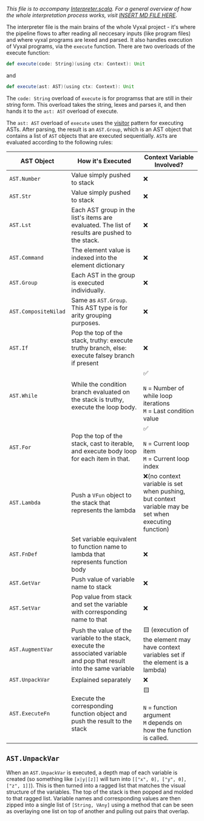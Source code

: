 *This file is to accompany [Interpreter.scala](../shared/src/main/scala/Interpreter.scala). For a general overview of how the whole interpretation process works, visit [INSERT MD FILE HERE](link).*

The interpreter file is the main brains of the whole Vyxal project - it's where the pipeline flows to after reading all neccesary inputs (like program files) and where vyxal programs are lexed and parsed. It also handles execution of Vyxal programs, via the `execute` function. There are two overloads of the execute function:

```scala
def execute(code: String)(using ctx: Context): Unit
```

and

```scala
def execute(ast: AST)(using ctx: Context): Unit
```

The `code: String` overload of `execute` is for programss that are still in their string form. This overload takes the string, lexes and parses it, and then hands it to the `ast: AST` overload of execute.

The `ast: AST` overload of `execute` uses the [visitor](https://en.wikipedia.org/wiki/Visitor_pattern) pattern for executing ASTs. After parsing, the result is an `AST.Group`, which is an AST object that contains a list of `AST` objects that are executed sequentially. `AST`s are evaluated according to the following rules:

| AST Object           	| How it's Executed                                                                                                       	| Context Variable Involved?                                                                          	|
|----------------------	|-------------------------------------------------------------------------------------------------------------------------	|-----------------------------------------------------------------------------------------------------	|
| `AST.Number`         	| Value simply pushed to stack                                                                                            	| ❌                                                                                                   	|
| `AST.Str`            	| Value simply pushed to stack                                                                                            	| ❌                                                                                                   	|
| `AST.Lst`            	| Each AST group in the list's items are evaluated. The list of results are pushed to the stack.                          	| ❌                                                                                                   	|
| `AST.Command`        	| The element value is indexed into the element dictionary                                                                	| ❌                                                                                                   	|
| `AST.Group`          	| Each AST in the group is executed individually.                                                                         	| ❌                                                                                                   	|
| `AST.CompositeNilad` 	| Same as `AST.Group`. This AST type is for arity grouping purposes.                                                      	| ❌                                                                                                   	|
| `AST.If`             	| Pop the top of the stack, truthy: execute truthy branch, else: execute falsey branch if present                         	| ❌                                                                                                   	|
| `AST.While`          	| While the condition branch evaluated on the stack is truthy, execute the loop body.                                     	| ✅<br><br>`N` = Number of while loop iterations<br>`M` = Last condition value                        	|
| `AST.For`            	| Pop the top of the stack, cast to iterable, and execute body loop for each item in that.                                	| ✅<br><br>`N` = Current loop item<br>`M` = Current loop index                                        	|
| `AST.Lambda`         	| Push a `VFun` object to the stack that represents the lambda                                                            	| ❌(no context variable is set when pushing, but context variable may be set when executing function) 	|
| `AST.FnDef`          	| Set variable equivalent to function name to lambda that represents function body                                        	| ❌                                                                                                   	|
| `AST.GetVar`         	| Push value of variable name to stack                                                                                    	| ❌                                                                                                   	|
| `AST.SetVar`         	| Pop value from stack and set the variable with corresponding name to that                                               	| ❌                                                                                                   	|
| `AST.AugmentVar`     	| Push the value of the variable to the stack, execute the associated variable and pop that result into the same variable 	| 🟨 (execution of the element may have context variables set if the element is a lambda)              	|
| `AST.UnpackVar`      	| Explained separately                                                                                                    	| ❌                                                                                                   	|
| `AST.ExecuteFn`      	| Execute the corresponding function object and push the result to the stack                                              	| 🟨<br><br>`N` = function argument<br>`M` depends on how the function is called.                      	|


## `AST.UnpackVar`

When an `AST.UnpackVar` is executed, a depth map of each variable is created (so something like `[x|y|[z]]` will turn into `[["x", 0], ["y", 0], ["z", 1]]`). This is then turned into a ragged list that matches the visual structure of the variables. The top of the stack is then popped and molded to that ragged list. Variable names and corresponding values are then zipped into a single list of `[String, VAny]` using a method that can be seen as overlaying one list on top of another and pulling out pairs that overlap.
